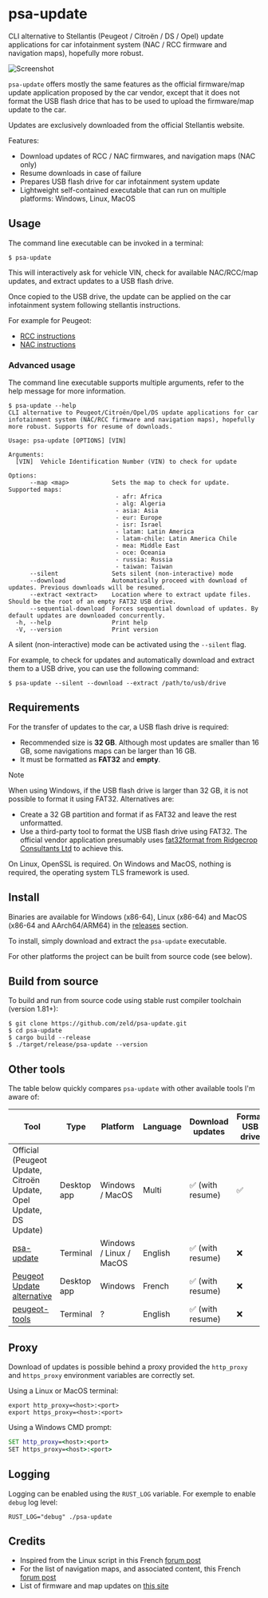 # psa-update

CLI alternative to Stellantis (Peugeot / Citroën / DS / Opel) update applications for car infotainment system (NAC / RCC firmware and navigation maps), hopefully more robust.

![Screenshot](screenshot.png)

`psa-update` offers mostly the same features as the official firmware/map update application proposed by the car vendor, except that it does not format the USB flash drice that has to be used to upload the firmware/map update to the car.

Updates are exclusively downloaded from the official Stellantis website.

Features:

- Download updates of RCC / NAC firmwares, and navigation maps (NAC only)
- Resume downloads in case of failure
- Prepares USB flash drive for car infotainment system update
- Lightweight self-contained executable that can run on multiple platforms: Windows, Linux, MacOS

## Usage

The command line executable can be invoked in a terminal:

```shell
$ psa-update
```

This will interactively ask for vehicle VIN, check for available NAC/RCC/map updates, and extract updates to a USB flash drive.

Once copied to the USB drive, the update can be applied on the car infotainment system following stellantis instructions.

For example for Peugeot:

- [RCC instructions](https://web.archive.org/web/20220719220945/https://media-ct-ndp.peugeot.com/file/38/2/map-software-rcc-en.632382.pdf)
- [NAC instructions](https://web.archive.org/web/20230602131011/https://media-ct-ndp.peugeot.com/file/38/0/map-software-nac-en.632380.pdf)

### Advanced usage

The command line executable supports multiple arguments, refer to the help message for more information.

```console
$ psa-update --help
CLI alternative to Peugeot/Citroën/Opel/DS update applications for car infotainment system (NAC/RCC firmware and navigation maps), hopefully more robust. Supports for resume of downloads.

Usage: psa-update [OPTIONS] [VIN]

Arguments:
  [VIN]  Vehicle Identification Number (VIN) to check for update

Options:
      --map <map>            Sets the map to check for update. Supported maps:
                              - afr: Africa
                              - alg: Algeria
                              - asia: Asia
                              - eur: Europe
                              - isr: Israel
                              - latam: Latin America
                              - latam-chile: Latin America Chile
                              - mea: Middle East
                              - oce: Oceania
                              - russia: Russia
                              - taiwan: Taiwan
      --silent               Sets silent (non-interactive) mode
      --download             Automatically proceed with download of updates. Previous downloads will be resumed.
      --extract <extract>    Location where to extract update files. Should be the root of an empty FAT32 USB drive.
      --sequential-download  Forces sequential download of updates. By default updates are downloaded concurrently.
  -h, --help                 Print help
  -V, --version              Print version
```

A silent (non-interactive) mode can be activated using the `--silent` flag.

For example, to check for updates and automatically download and extract them to a USB drive, you can use the following command:

```shell
$ psa-update --silent --download --extract /path/to/usb/drive
```

## Requirements

For the transfer of updates to the car, a USB flash drive is required:

- Recommended size is **32 GB**. Although most updates are smaller than 16 GB, some navigations maps can be larger than 16 GB.
- It must be formatted as **FAT32** and **empty**.

> [!NOTE] 
> When using Windows, if the USB flash drive is larger than 32 GB, it is not possible to format it using FAT32. Alternatives are:
>
> - Create a 32 GB partition and format if as FAT32 and leave the rest unformatted.
> - Use a third-party tool to format the USB flash drive using FAT32. The official vendor application presumably uses [fat32format from Ridgecrop Consultants Ltd](http://ridgecrop.co.uk/index.htm?guiformat.htm) to achieve this.

On Linux, OpenSSL is required. On Windows and MacOS, nothing is required, the operating system TLS framework is used.

## Install

Binaries are available for Windows (x86-64), Linux (x86-64) and MacOS (x86-64 and AArch64/ARM64) in the [releases](https://github.com/zeld/psa-update/releases) section.

To install, simply download and extract the `psa-update` executable.

For other platforms the project can be built from source code (see below).

## Build from source

To build and run from source code using stable rust compiler toolchain (version 1.81+):

```shell
$ git clone https://github.com/zeld/psa-update.git
$ cd psa-update
$ cargo build --release
$ ./target/release/psa-update --version
```

## Other tools

The table below quickly compares `psa-update` with other available tools I'm aware of:

| Tool                                                                                        | Type        | Platform                | Language | Download updates | Format USB drive | Extract to USB drive |
| ------------------------------------------------------------------------------------------- | ----------- | ----------------------- | -------- | ---------------- | ---------------- | -------------------- |
| Official (Peugeot Update, Citroën Update, Opel Update, DS Update)                           | Desktop app | Windows / MacOS         | Multi    | ✅ (with resume) | ✅              | ✅                   |
| [psa-update](https://github.com/zeld/psa-update)                                            | Terminal    | Windows / Linux / MacOS | English  | ✅ (with resume) | ❌              | ✅                   |
| [Peugeot Update alternative](https://github.com/bagou9/Peugeot-Update-logiciel-alternatif/) | Desktop app | Windows                 | French   | ✅ (with resume) | ❌              | ❌                   |
| [peugeot-tools](https://github.com/sbz/peugeot-tools)                                       | Terminal    | ?                       | English  | ✅ (with resume) | ❌              | ❌                   |

## Proxy

Download of updates is possible behind a proxy provided the `http_proxy` and `https_proxy` environment variables are correctly set.

Using a Linux or MacOS terminal:

```shell
export http_proxy=<host>:<port>
export https_proxy=<host>:<port>
```

Using a Windows CMD prompt:

```cmd
SET http_proxy=<host>:<port>
SET https_proxy=<host>:<port>
```

## Logging

Logging can be enabled using the `RUST_LOG` variable. For exemple to enable `debug` log level:

```shell
RUST_LOG="debug" ./psa-update
```

## Credits

- Inspired from the Linux script in this French [forum post](https://www.forum-peugeot.com/Forum/threads/app-peugeot-update-logiciel-alternatif-multi-os-v1-5-26-08-2021.119707/)
- For the list of navigation maps, and associated content, this French [forum post](https://forum-auto.caradisiac.com/topic/129967-le-nac-du-3008-ii-et-de-tous-les-v%C3%A9hicules-psa-lisez-en-premier-la-page-n%C2%B012/)
- List of firmware and map updates on [this site](https://sites.google.com/view/nac-rcc/)
